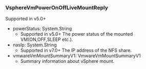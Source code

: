 ### VsphereVmPowerOnOffLiveMountReply
Supported in v5.0+

- powerStatus: System.String
  - Supported in v5.0+
The power status of the mounted VM(ON,OFF,SLEEP etc.).
- nasIp: System.String
  - Supported in v7.0+
The IP address of the NFS share.
- vmwareVmMountSummaryV1: VmwareVmMountSummaryV1
  - Summary information about vSphere mount.
